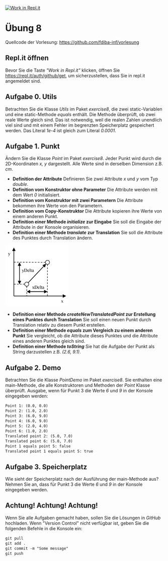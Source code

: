 [![Work in Repl.it](https://classroom.github.com/assets/work-in-replit-14baed9a392b3a25080506f3b7b6d57f295ec2978f6f33ec97e36a161684cbe9.svg)](https://classroom.github.com/online_ide?assignment_repo_id=3682241&assignment_repo_type=AssignmentRepo)
# Übung 8
Quellcode der Vorlesung: https://github.com/fdiba-inf/vorlesung
## Repl.it öffnen
Bevor Sie die Taste _"Work in Repl.it"_ klicken, öffnen Sie https://repl.it/auth/github/get, um sicherzustellen, dass Sie in repl.it angemeldet sind.
## Aufgabe 0. Utils
Betrachten Sie die Klasse _Utils_ im Paket _exercise8_, die zwei static-Variablen und eine static-Methode _equals_ enthält.
Die Methode überprüft, ob zwei reale Werte gleich sind. 
Das ist notwendig, weil die realen Zahlen unendlich viel sind und mit einem Fehler im begrenzten Speicherplatz gespeichert werden.
Das Literal _1e-4_ ist gleich zum Literal _0.0001_.
## Aufgabe 1. Punkt
Ändern Sie die Klasse _Point_ im Paket _exercise8_. Jeder Punkt wird durch die 2D-Koordinaten _x, y_ dargestellt. Alle Werte sind in derselben Dimension z.B. _cm_.
* **Definition der Attribute** Definieren Sie zwei Attribute _x_ und _y_ vom Typ _double_. 
* **Definition vom Konstruktor ohne Parameter** Die Attribute werden mit dem Wert _0_ initialisiert.
* **Definition vom Konstruktor mit zwei Parametern** Die Attribute bekommen ihre Werte von den Parametern.
* **Definition vom Copy-Konstruktor** Die Attribute kopieren ihre Werte von einem anderen Punkt.
* **Definition einer Methode _initialize_ zur Eingabe** Sie soll die Eingabe der Attribute in der Konsole organisieren.
* **Definition einer Methode _translate_ zur Translation** Sie soll die Attribute des Punktes durch Translation ändern.

<img src="https://github.com/fdiba-inf/vorlesung/raw/master/images/exercise8/translation.png" width="200">

* **Definition einer Methode _createNewTranslatedPoint_ zur Erstellung eines Punktes durch Translation** Sie soll einen neuen Punkt durch Translation relativ zu diesem Punkt erstellen.
* **Definition einer Methode _equals_ zum Vergleich zu einem anderen Punkt** Sie vergleicht, ob die Attribute dieses Punktes und die Attribute eines anderen Punktes gleich sind.
* **Definition einer Methode _toString_** Sie hat die Aufgabe der Punkt als String darzustellen z.B. _(2.6, 9.1)_.
## Aufgabe 2. Demo
Betrachten Sie die Klasse _PointDemo_ im Paket _exercise8_.
Sie enthalten eine main-Methode, die alle Konstruktoren und Methoden der _Point_ Klasse überprüft.
Ausgabe, wenn für Punkt 3 die Werte _6_ und _9_ in der Konsole eingegeben werden:
``` 
Point 1: (0.0, 0.0)
Point 2: (1.0, 2.0)
Point 3: (6.0, 9.0)
Point 4: (6.0, 9.0)
Point 5: (2.0, 4.0)
Point 6: (1.0, 2.0)
Translated point 2: (5.0, 7.0)
Translated point 6: (5.0, 7.0)
Point 1 equals point 5: false
Translated point 1 equals point 5: true
``` 
## Aufgabe 3. Speicherplatz
Wie sieht der Speicherplatz nach der Ausführung der main-Methode aus? 
Nehmen Sie an, dass für Punkt 3 die Werte _6_ und _9_ in der Konsole eingegeben werden.
## Achtung! Achtung! Achtung!
Wenn Sie alle Aufgaben gemacht haben, sollen Sie die Lösungen in _GitHub_ hochladen. 
Wenn "Version Control" nicht verfügbar ist, geben Sie die folgenden Befehle in die Konsole ein:
``` 
git pull
git add .
git commit -m "Some message"
git push
``` 
